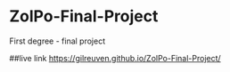 # ZolPo-Final-Project
First degree - final project

##live link
https://gilreuven.github.io/ZolPo-Final-Project/
